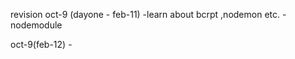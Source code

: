 revision 
oct-9 (dayone - feb-11)
    -learn about bcrpt ,nodemon etc.
    -nodemodule

oct-9(feb-12)
    -


  